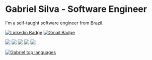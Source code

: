 # Gabriel Silva - Software Engineer


I'm a self-taught software engineer from Brazil.



[![Linkedin Badge](https://img.shields.io/badge/-Gabriel%20Silva-282828?style=flat-square&logo=Linkedin&logoColor=white&link=https://www.linkedin.com/in/gabriels5g/)](https://www.linkedin.com/in/gabriels5g/) 
[![Gmail Badge](https://img.shields.io/badge/-gabrielspxls@gmail.com-282828?style=flat-square&logo=Gmail&logoColor=white&link=mailto:gabrielspxls@gmail.com)](mailto:gabrielspxls@gmail.com)
<div>
    <img src="https://img.shields.io/badge/react-%2320232a.svg?style=for-the-badge&logo=react&logoColor=%2361DAFB"/>
    <img src="https://img.shields.io/badge/Next-black?style=for-the-badge&logo=next.js&logoColor=white"/>
    <img src="https://img.shields.io/badge/typescript-%23007ACC.svg?style=for-the-badge&logo=typescript&logoColor=white"/>
    <img src="https://img.shields.io/badge/Prisma-3982CE?style=for-the-badge&logo=Prisma&logoColor=white"/>
    <img src="https://img.shields.io/badge/tailwindcss-%2338B2AC.svg?style=for-the-badge&logo=tailwind-css&logoColor=white"/>
</div>

[![Gabriel top languages](https://github-readme-stats.vercel.app/api/top-langs/?username=gabriels5g&theme=dark)](https://github.com/anuraghazra/github-readme-stats)


